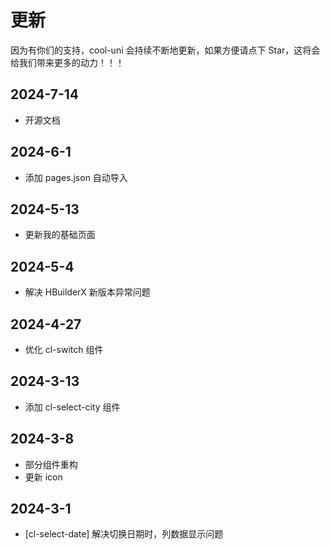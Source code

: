 # 更新

因为有你们的支持，cool-uni 会持续不断地更新，如果方便请点下 Star，这将会给我们带来更多的动力！！！

## 2024-7-14

- 开源文档

## 2024-6-1

- 添加 pages.json 自动导入

## 2024-5-13

- 更新我的基础页面

## 2024-5-4

- 解决 HBuilderX 新版本异常问题

## 2024-4-27

- 优化 cl-switch 组件

## 2024-3-13

- 添加 cl-select-city 组件

## 2024-3-8

- 部分组件重构
- 更新 icon

## 2024-3-1

- [cl-select-date] 解决切换日期时，列数据显示问题
